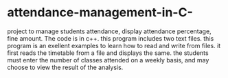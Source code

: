 # attendance-management-in-C-
project to manage students attendance, display attendance percentage, fine amount. The code is in c++.
this program includes two text files.
this program is an exellent examples to learn how to read and write from files.
it first reads the timetable from a file and displays the same.
the students must enter the number of classes attended on a weekly basis, and may choose to view the result of the analysis.
